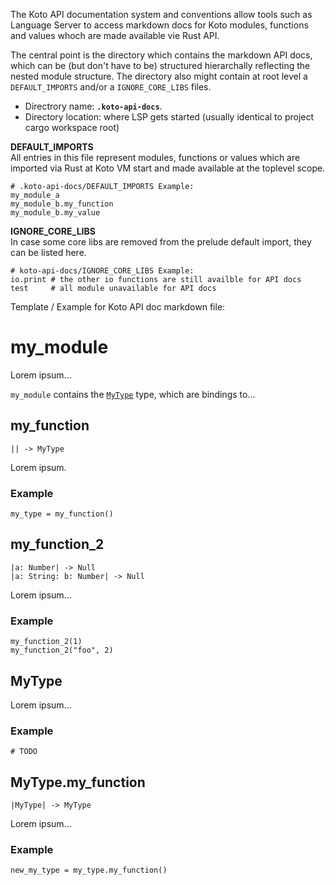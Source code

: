 The Koto API documentation system and conventions allow tools such as Language Server to access markdown docs for Koto modules, functions and values whoch are made available vie Rust API.

The central point is the directory which contains the markdown API docs, which can be (but don't have to be) structured hierarchally reflecting the nested module structure. The directory also might contain at root level a `DEFAULT_IMPORTS` and/or a `IGNORE_CORE_LIBS` files.

- Directrory name: **`.koto-api-docs`**.
- Directory location: where LSP gets started (usually identical to project cargo workspace root)

**DEFAULT_IMPORTS**  
All entries in this file represent modules, functions or values which are imported via Rust at Koto VM start and made available at the toplevel scope.
```
# .koto-api-docs/DEFAULT_IMPORTS Example:
my_module_a
my_module_b.my_function
my_module_b.my_value
```

**IGNORE_CORE_LIBS**  
In case some core libs are removed from the prelude default import, they can be listed here.
```
# koto-api-docs/IGNORE_CORE_LIBS Example:
io.print # the other io functions are still availble for API docs
test     # all module unavailable for API docs
```

Template / Example for Koto API doc markdown file:

# my_module

Lorem ipsum...

`my_module` contains the [`MyType`](#my_type) type, which are bindings to...

## my_function

```kototype
|| -> MyType
```

Lorem ipsum.

### Example

```koto
my_type = my_function()
```

## my_function_2

```kototype
|a: Number| -> Null
|a: String: b: Number| -> Null
```

Lorem ipsum...

### Example

```koto
my_function_2(1)
my_function_2("foo", 2)
```

## MyType

Lorem ipsum...

### Example

```koto
# TODO
```

## MyType.my_function

```kototype
|MyType| -> MyType
```

Lorem ipsum...

### Example

```koto
new_my_type = my_type.my_function()
```